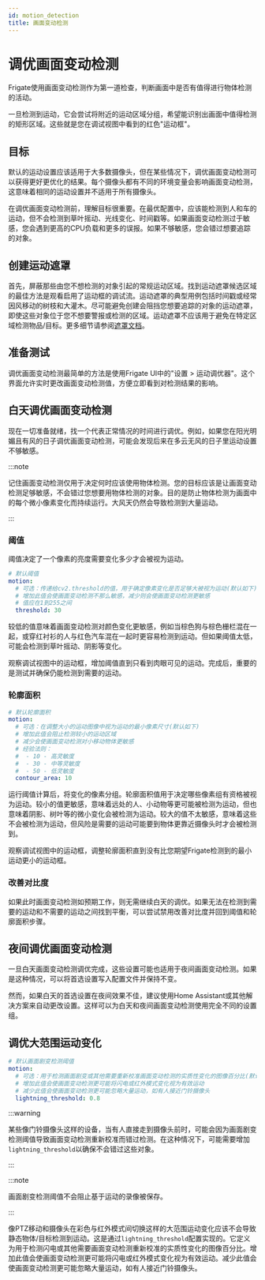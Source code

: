 ```yaml
---
id: motion_detection
title: 画面变动检测
---
```


# 调优画面变动检测

Frigate使用画面变动检测作为第一道检查，判断画面中是否有值得进行物体检测的活动。

一旦检测到运动，它会尝试将附近的运动区域分组，希望能识别出画面中值得检测的矩形区域。这些就是您在调试视图中看到的红色"运动框"。

## 目标

默认的运动设置应该适用于大多数摄像头，但在某些情况下，调优画面变动检测可以获得更好更优化的结果。每个摄像头都有不同的环境变量会影响画面变动检测，这意味着相同的运动设置并不适用于所有摄像头。

在调优画面变动检测前，理解目标很重要。在最优配置中，应该能检测到人和车的运动，但不会检测到草叶摇动、光线变化、时间戳等。如果画面变动检测过于敏感，您会遇到更高的CPU负载和更多的误报。如果不够敏感，您会错过想要追踪的对象。

## 创建运动遮罩

首先，屏蔽那些由您不想检测的对象引起的常规运动区域。找到运动遮罩候选区域的最佳方法是观看启用了运动框的调试流。运动遮罩的典型用例包括时间戳或经常因风移动的树枝和大灌木。尽可能避免创建会阻挡您想要追踪的对象的运动遮罩，即使这些对象位于您不想要警报或检测的区域。运动遮罩不应该用于避免在特定区域检测物品/目标。更多细节请参阅[遮罩文档](/configuration/masks.md)。

## 准备测试

调优画面变动检测最简单的方法是使用Frigate UI中的"设置 > 运动调优器"。这个界面允许实时更改画面变动检测值，方便立即看到对检测结果的影响。

## 白天调优画面变动检测

现在一切准备就绪，找一个代表正常情况的时间进行调优。例如，如果您在阳光明媚且有风的日子调优画面变动检测，可能会发现后来在多云无风的日子里运动设置不够敏感。

:::note

记住画面变动检测仅用于决定何时应该使用物体检测。您的目标应该是让画面变动检测足够敏感，不会错过您想要用物体检测的对象。目的是防止物体检测为画面中的每个微小像素变化而持续运行。大风天仍然会导致检测到大量运动。

:::

### 阈值

阈值决定了一个像素的亮度需要变化多少才会被视为运动。

```yaml
# 默认阈值
motion:
  # 可选：传递给cv2.threshold的值，用于确定像素变化是否足够大被视为运动(默认如下)
  # 增加此值会使画面变动检测不那么敏感，减少则会使画面变动检测更敏感
  # 值应在1到255之间
  threshold: 30
```

较低的值意味着画面变动检测对颜色变化更敏感，例如当棕色狗与棕色栅栏混在一起，或穿红衬衫的人与红色汽车混在一起时更容易检测到运动。但如果阈值太低，可能会检测到草叶摇动、阴影等变化。

观察调试视图中的运动框，增加阈值直到只看到肉眼可见的运动。完成后，重要的是测试并确保仍能检测到需要的运动。

### 轮廓面积

```yaml
# 默认轮廓面积
motion:
  # 可选：在调整大小的运动图像中视为运动的最小像素尺寸(默认如下)
  # 增加此值会阻止检测较小的运动区域
  # 减少会使画面变动检测对小移动物体更敏感
  # 经验法则：
  #  - 10 - 高灵敏度
  #  - 30 - 中等灵敏度
  #  - 50 - 低灵敏度
  contour_area: 10
```

运行阈值计算后，将变化的像素分组。轮廓面积值用于决定哪些像素组有资格被视为运动。较小的值更敏感，意味着远处的人、小动物等更可能被检测为运动，但也意味着阴影、树叶等的微小变化会被检测为运动。较大的值不太敏感，意味着这些不会被检测为运动，但风险是需要的运动可能要到物体更靠近摄像头时才会被检测到。

观察调试视图中的运动框，调整轮廓面积直到没有比您期望Frigate检测到的最小运动更小的运动框。

### 改善对比度

如果此时画面变动检测如预期工作，则无需继续白天的调优。如果无法在检测到需要的运动和不需要的运动之间找到平衡，可以尝试禁用改善对比度并回到阈值和轮廓面积步骤。

## 夜间调优画面变动检测

一旦白天画面变动检测调优完成，这些设置可能也适用于夜间画面变动检测。如果是这种情况，可以将首选设置写入配置文件并保持不变。

然而，如果白天的首选设置在夜间效果不佳，建议使用Home Assistant或其他解决方案来自动更改设置。这样可以为白天和夜间画面变动检测使用完全不同的设置组。

## 调优大范围运动变化

```yaml
# 默认画面剧变检测阈值
motion:
  # 可选：用于检测画面剧变或其他需要重新校准画面变动检测的实质性变化的图像百分比(默认如下)
  # 增加此值会使画面变动检测更可能将闪电或红外模式变化视为有效运动
  # 减少此值会使画面变动检测更可能忽略大量运动，如有人接近门铃摄像头
  lightning_threshold: 0.8
```

:::warning

某些像门铃摄像头这样的设备，当有人直接走到摄像头前时，可能会因为画面剧变检测阈值导致画面变动检测重新校准而错过检测。在这种情况下，可能需要增加`lightning_threshold`以确保不会错过这些对象。

:::


:::note

画面剧变检测阈值不会阻止基于运动的录像被保存。

:::

像PTZ移动和摄像头在彩色与红外模式间切换这样的大范围运动变化应该不会导致静态物体/目标检测到运动。这是通过`lightning_threshold`配置实现的。它定义为用于检测闪电或其他需要画面变动检测重新校准的实质性变化的图像百分比。增加此值会使画面变动检测更可能将闪电或红外模式变化视为有效运动。减少此值会使画面变动检测更可能忽略大量运动，如有人接近门铃摄像头。